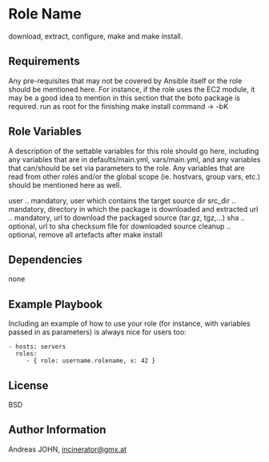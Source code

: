 Role Name
=========

download, extract, configure, make and make install.

Requirements
------------

Any pre-requisites that may not be covered by Ansible itself or the role should be mentioned here. For instance, if the role uses the EC2 module, it may be a good idea to mention in this section that the boto package is required.
run as root for the finishing make install command -> -bK 

Role Variables
--------------

A description of the settable variables for this role should go here, including any variables that are in defaults/main.yml, vars/main.yml, and any variables that can/should be set via parameters to the role. Any variables that are read from other roles and/or the global scope (ie. hostvars, group vars, etc.) should be mentioned here as well.

user 	.. mandatory, user which contains the target source dir
src_dir	.. mandatory, directory in which the package is downloaded and extracted
url 	.. mandatory, url to download the packaged source (tar.gz, tgz,...)
sha	.. optional, url to sha checksum file for downloaded source
cleanup	.. optional, remove all artefacts after make install

Dependencies
------------

none

Example Playbook
----------------

Including an example of how to use your role (for instance, with variables passed in as parameters) is always nice for users too:

    - hosts: servers
      roles:
         - { role: username.rolename, x: 42 }

License
-------

BSD

Author Information
------------------
Andreas JOHN, incinerator@gmx.at
